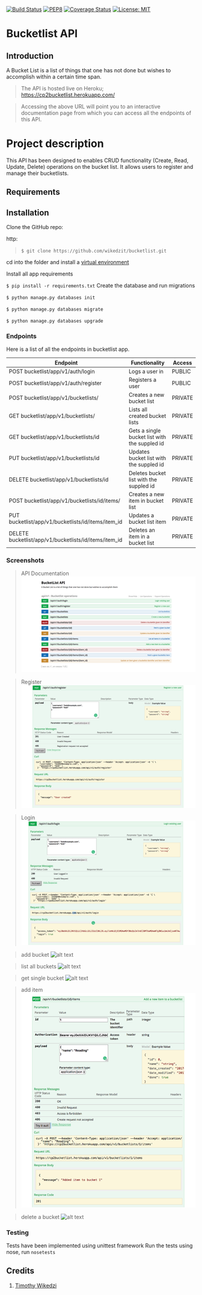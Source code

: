 [![Build Status](https://travis-ci.org/wikedzit/bucketlist.svg?branch=develop)](https://travis-ci.org/wikedzit/bucketlist)
[![PEP8](https://img.shields.io/badge/code%20style-pep8-orange.svg)](https://www.python.org/dev/peps/pep-0008/)
[![Coverage Status](https://coveralls.io/repos/github/wikedzit/bucketlist/badge.svg?branch=develop)](https://coveralls.io/github/wikedzit/bucketlist?branch=develop)
[![License: MIT](https://img.shields.io/badge/License-MIT-yellow.svg)](https://opensource.org/licenses/MIT)

# Bucketlist API
 
## Introduction
A Bucket List is a list of things that one has not done but wishes to accomplish within a certain time span. 

>The API is hosted live on Heroku; https://cp2bucketlist.herokuapp.com/

>Accessing the above URL will point you to an interactive documentation page from which you can access all the endpoints of this API.

# Project description
This API has been designed to enables CRUD functionality (Create, Read, Update, Delete) operations on the bucket list. It allows users to register and manage their bucketlists.

## Requirements

## Installation
 
Clone the GitHub repo:
 
http:
>`$ git clone https://github.com/wikedzit/bucketlist.git`

cd into the folder and install a [virtual environment](https://virtualenv.pypa.io/en/stable/)

Install all app requirements

`$ pip install -r requirements.txt`
Create the database and run migrations

`$ python manage.py databases init`

`$ python manage.py databases migrate`

`$ python manage.py databases upgrade`

### Endpoints

Here is a list of all the endpoints in bucketlist app.

Endpoint | Functionality| Access
------------ | ------------- | ------------- 
POST bucketlist/app/v1/auth/login |Logs a user in | PUBLIC
POST bucketlist/app/v1/auth/register | Registers a user | PUBLIC
POST bucketlist/app/v1/bucketlists/ | Creates a new bucket list | PRIVATE
GET bucketlist/app/v1/bucketlists/ | Lists all created bucket lists | PRIVATE
GET bucketlist/app/v1/bucketlists/id | Gets a single bucket list with the suppled id | PRIVATE
PUT bucketlist/app/v1/bucketlists/id | Updates bucket list with the suppled id | PRIVATE
DELETE bucketlist/app/v1/bucketlists/id | Deletes bucket list with the suppled id | PRIVATE
POST bucketlist/app/v1/bucketlists/id/items/ | Creates a new item in bucket list | PRIVATE
PUT bucketlist/app/v1/bucketlists/id/items/item_id | Updates a bucket list item | PRIVATE
DELETE bucketlist/app/v1/bucketlists/id/items/item_id | Deletes an item in a bucket list | PRIVATE

### Screenshots
>API Documentation
![alt text](screenshots/doc.png)

>Register
![alt text](screenshots/register.png)

>Login
![alt text](screenshots/login.png)

>add bucket
![alt text](screenshots/add-bucket.png)

>list all buckets
![alt text](screenshots/get-buckets.png)

>get single bucket
![alt text](screenshots/get-single-bucket.png)

>add item
![alt text](screenshots/add-item.png)

>delete a bucket
![alt text](screenshots/delete.png)

### Testing
Tests have been implemented using unittest framework
Run the tests using nose, run `nosetests`

## Credits

1. [Timothy Wikedzi](https://github.com/wikedzit)
